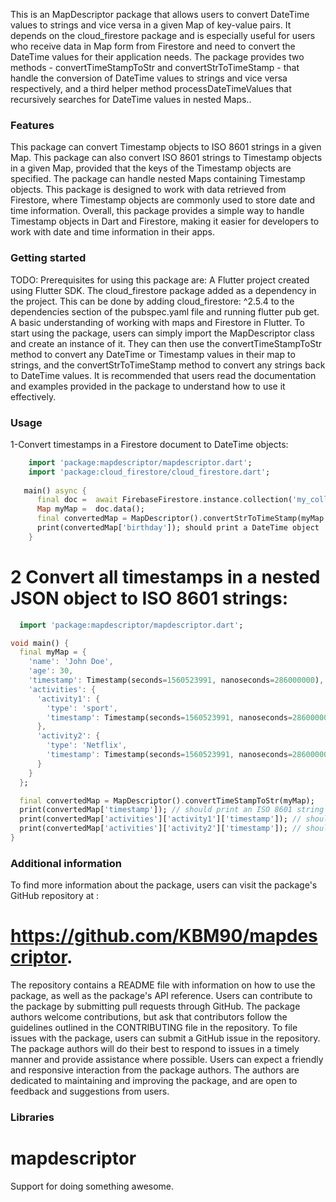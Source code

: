 
This is an MapDescriptor package that allows users to convert DateTime values to strings and vice versa in a given Map of key-value pairs. It depends on the cloud_firestore package and is especially useful for users who receive data in Map form from Firestore and need to convert the DateTime values for their application needs. The package provides two methods - convertTimeStampToStr and convertStrToTimeStamp - that handle the conversion of DateTime values to strings and vice versa respectively, and a third helper method processDateTimeValues that recursively searches for DateTime values in nested Maps..

### Features
This package can convert Timestamp objects to ISO 8601 strings in a given Map. This package can also convert ISO 8601 strings to Timestamp objects in a given Map, provided that the keys of the Timestamp objects are specified. The package can handle nested Maps containing Timestamp objects. This package is designed to work with data retrieved from Firestore, where Timestamp objects are commonly used to store date and time information. Overall, this package provides a simple way to handle Timestamp objects in Dart and Firestore, making it easier for developers to work with date and time information in their apps.

### Getting started
TODO: Prerequisites for using this package are: A Flutter project created using Flutter SDK. The cloud_firestore package added as a dependency in the project. This can be done by adding cloud_firestore: ^2.5.4 to the dependencies section of the pubspec.yaml file and running flutter pub get. A basic understanding of working with maps and Firestore in Flutter. To start using the package, users can simply import the MapDescriptor class and create an instance of it. They can then use the convertTimeStampToStr method to convert any DateTime or Timestamp values in their map to strings, and the convertStrToTimeStamp method to convert any strings back to DateTime values. It is recommended that users read the documentation and examples provided in the package to understand how to use it effectively.

### Usage
1-Convert timestamps in a Firestore document to DateTime objects:
```dart
    import 'package:mapdescriptor/mapdescriptor.dart';
    import 'package:cloud_firestore/cloud_firestore.dart';
    
   main() async {
      final doc =  await FirebaseFirestore.instance.collection('my_collection').doc('my_doc').get();
      Map myMap =  doc.data();
      final convertedMap = MapDescriptor().convertStrToTimeStamp(myMap, haveTimeStamps: true, timeStampsKeys: [['birthday']]);
      print(convertedMap['birthday']); should print a DateTime object
    }
```    
# 2 Convert all timestamps in a nested JSON object to ISO 8601 strings:
```dart
  import 'package:mapdescriptor/mapdescriptor.dart';

void main() {
  final myMap = {
    'name': 'John Doe',
    'age': 30,
    'timestamp': Timestamp(seconds=1560523991, nanoseconds=286000000),
    'activities': {
      'activity1': {
        'type': 'sport',
        'timestamp': Timestamp(seconds=1560523991, nanoseconds=286000000),
      },
      'activity2': {
        'type': 'Netflix',
        'timestamp': Timestamp(seconds=1560523991, nanoseconds=286000000),
      }
    }
  };

  final convertedMap = MapDescriptor().convertTimeStampToStr(myMap);
  print(convertedMap['timestamp']); // should print an ISO 8601 string
  print(convertedMap['activities']['activity1']['timestamp']); // should print an ISO 8601 string
  print(convertedMap['activities']['activity2']['timestamp']); // should print an ISO 8601 string
}
```
### Additional information

To find more information about the package, users can visit the package's GitHub repository at :
# https://github.com/KBM90/mapdescriptor.
The repository contains a README file with information on how to use the package, as well as the package's API reference. Users can contribute to the package by submitting pull requests through GitHub. The package authors welcome contributions, but ask that contributors follow the guidelines outlined in the CONTRIBUTING file in the repository. To file issues with the package, users can submit a GitHub issue in the repository. The package authors will do their best to respond to issues in a timely manner and provide assistance where possible. Users can expect a friendly and responsive interaction from the package authors. The authors are dedicated to maintaining and improving the package, and are open to feedback and suggestions from users.

### Libraries

# mapdescriptor

Support for doing something awesome.
